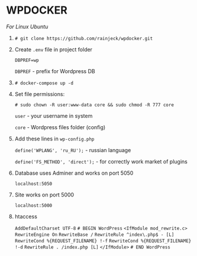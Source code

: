 # WPDOCKER

*For Linux Ubuntu*

1. `# git clone https://github.com/rainjeck/wpdocker.git`

2. Create `.env` file in project folder

	`DBPREF=wp`

	`DBPREF` - prefix for Wordpress DB

3. `# docker-compose up -d`

4. Set file permissions:

	`# sudo chown -R user:www-data core && sudo chmod -R 777 core`

	`user` - your username in system

	`core` - Wordpress files folder (config)
	
5. Add these lines in `wp-config.php`
	
	`define('WPLANG', 'ru_RU');` - russian language
	
	`define('FS_METHOD', 'direct');` - for correctly work market of plugins


5. Database uses Adminer and works on port 5050

	`localhost:5050`

6. Site works on port 5000

	`localhost:5000`
	
7. htaccess
	
	`AddDefaultCharset UTF-8`
	`# BEGIN WordPress`
	`<IfModule mod_rewrite.c>`
	`RewriteEngine On`
	`RewriteBase /`
	`RewriteRule ^index\.php$ - [L]`
	`RewriteCond %{REQUEST_FILENAME} !-f`
	`RewriteCond %{REQUEST_FILENAME} !-d`
	`RewriteRule . /index.php [L]`
	`</IfModule>`
	`# END WordPress`
